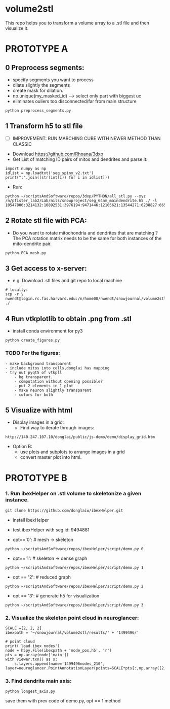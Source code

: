 # volume2stl
This repo helps you to transform a volume array to a .stl file and then visualize it.


# PROTOTYPE A

0 Preprocess segments:
-
- specify segments you want to process
- dilate slightly the segments
- create mask for dilation.
- np.unique(my_masked_id) --> select only part with biggest uc
- eliminates ouliers too disconnected/far from main structure
```
python preprocess_segments.py
```

1 Transform h5 to stl file
-
- [ ] IMPROVEMENT: RUN MARCHING CUBE WITH NEWER METHOD THAN CLASSIC 
- Download https://github.com/Rhoana/3dxp 
- Get List of matching ID pairs of mitos and dendrites and parse it: 
```
import numpy as np
idlist = np.loadtxt('seg_spiny_v2.txt')
print(":".join([str(int(i)) for i in idlist]))
```
- Run:
```
python ~/scriptsAndSoftware/repos/3dxp/PYTHON/all_stl.py --xyz /n/pfister_lab2/Lab/nils/snowproject/seg_64nm_maindendrite.h5 ./ -l 10547806:3214132:10892531:3976194:9471446:12105621:13544271:6238827:6659767:9387188:918525:15221648:5793428:1499496:12570277:2927761
```

2 Rotate stl file with PCA:
-
- Do you want to rotate mitochondria and dendrites that are matching ? The PCA rotation matrix needs to be the same for both instances of the mito-dendrite pair.
```
python PCA_mesh.py
```

3 Get access to x-server:
-
- e.g. Download .stl files and git repo to local machine
```
# locally:
scp -r \
nwendt@login.rc.fas.harvard.edu:/n/home00/nwendt/snowjournal/volume2stl/stl_mitos_dendrites_length_500 ./
```

4 Run vtkplotlib to obtain .png from .stl
-
- install conda environment for py3
```
python create_figures.py
```

### TODO For the figures:
    - make background transparent
    - include mitos into cells,donglai has mapping
    - try out pyqt5 of vtkpll
        - bg transparent.
        - computation without opening possible?
        - put 2 elements in 1 plot
        - make neuron slightly transparent
        - colors for both
        
5 Visualize with html
-
- Display images in a grid:
    - Find way to iterate through images:
```
http://140.247.107.10/donglai/public/js-demo/demo/display_grid.htm
```


- Option B:
    - use plots and subplots to arrange images in a grid
    - convert master plot into html.
    

# PROTOTYPE B
### 1. Run ibexHelper on .stl volume to skeletonize a given instance.
```
git clone https://github.com/donglaiw/ibexHelper.git
```
- install ibexHelper
- test ibexHelper with seg id: 9494881

- opt=='0': # mesh -> skeleton
```
python ~/scriptsAndSoftware/repos/ibexHelper/script/demo.py 0
```
- opt=='1': # skeleton -> dense graph
```
python ~/scriptsAndSoftware/repos/ibexHelper/script/demo.py 1
```
- opt == '2': # reduced graph
```
python ~/scriptsAndSoftware/repos/ibexHelper/script/demo.py 2
```
- opt == '3': # generate h5 for visualization
```
python ~/scriptsAndSoftware/repos/ibexHelper/script/demo.py 3
```

### 2. Visualize the skeleton  point cloud in neuroglancer:
```
SCALE =[2, 2, 2]    
ibexpath = '~/snowjournal/volume2stl/results/' + '1499496/'

# point cloud
print('load ibex nodes')
node = h5py.File(ibexpath + 'node_pos.h5', 'r')
pts = np.array(node['main'])
with viewer.txn() as s:
    s.layers.append(name='1499496nodes_210', layer=neuroglancer.PointAnnotationLayer(points=SCALE*pts[:,np.array([2,1,0])]))
```

### 3. Find dendrite main axis:
```
python longest_axis.py
```    
save them with prev code of demo.py, opt == 1 method